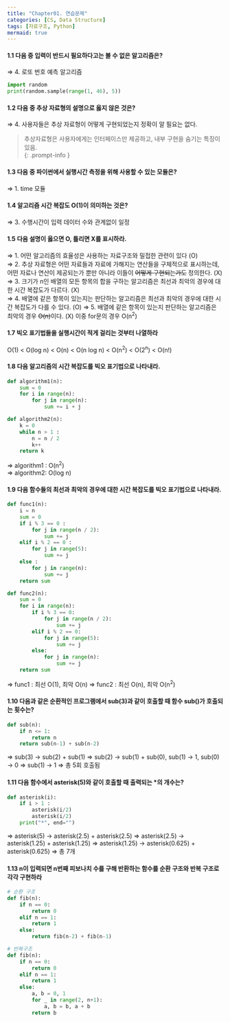 ```yaml
---
title: "Chapter01. 연습문제"
categories: [CS, Data Structure]
tags: [자료구조, Python]
mermaid: true
---
```

#### 1.1 다음 중 입력이 반드시 필요하다고는 볼 수 없은 알고리즘은?  
⇒ 4. 로또 번호 예측 알고리즘 
```python
import random
print(random.sample(range(1, 46), 5))
```

#### 1.2 다음 중 추상 자료형의 설명으로 옳지 않은 것은?  
⇒ 4. 사용자들은 추상 자료형이 어떻게 구현되었는지 정확이 알 필요는 없다. 
> 추상자료형은 사용자에게는 인터페이스만 제공하고, 내부 구현을 숨기는 특징이 있음.  
{: .prompt-info }

#### 1.3 다음 중 파이썬에서 실행시간 측정을 위해 사용할 수 있는 모듈은?  
⇒ 1. time 모듈  

#### 1.4 알고리즘 시간 복잡도 O(1)이 의미하는 것은?  
⇒ 3. 수행시간이 입력 데이터 수와 관계없이 일정  

#### 1.5 다음 설명이 옳으면 O, 틀리면 X를 표시하라.  
⇒ 1. 어떤 알고리즘의 효율성은 사용하는 자료구조와 밀접한 관련이 있다 (O)  
⇒ 2. 추상 자료형은 어떤 자료들과 자료에 가해지는 연산들을 구체적으로 표시하는데, 어떤 자료나 연산이 제공되는가 뿐만 아니라 이들이 <del>어떻게 구현되는가도</del> 정의한다. (X)  
⇒ 3. 크기가 n인 배열의 모든 항목의 합을 구하는 알고리즘은 최선과 최악의 경우에 대한 시간 복잡도가 다르다. (X)  
⇒ 4. 배열에 같은 항목이 있는지는 판단하는 알고리즘은 최선과 최악의 경우에 대한 시간 복잡도가 다를 수 있다. (O)
⇒ 5. 배열에 같은 항목이 있는지 판단하는 알고리즘은 최악의 경우 <del>O(n)</del>이다. (X) 이중 for문의 경우 O(n<sup>2</sup>)  

#### 1.7 빅오 표기법들을 실행시간이 적게 걸리는 것부터 나열하라  
O(1) < O(log n) < O(n) < O(n log n) < O(n<sup>2</sup>) < O(2<sup>n</sup>) < O(n!)  

#### 1.8 다음 알고리즘의 시간 복잡도를 빅오 표기법으로 나타내라.  
```python
def algorithm1(n):
    sum = 0 
    for i in range(n): 
        for j in range(n): 
            sum += i + j 
```
```python
def algorithm2(n):
    k = 0
    while n > 1 :
        n = n / 2
        k++
    return k
```
⇒ algorithm1 : O(n<sup>2</sup>)  
⇒ algorithm2: O(log n)  

#### 1.9 다음 함수들의 최선과 최악의 경우에 대한 시간 복잡도를 빅오 표기법으로 나타내라.  
```python
def func1(n):
    i = n
    sum = 0
    if i % 3 == 0 :
        for j in range(n / 2):
            sum += j
    elif i % 2 == 0 :
        for j in range(5):
            sum += j
    else : 
        for j in range(n):
            sum += j
    return sum
```
```python
def func2(n):
    sum = 0
    for i in range(n):
        if i % 3 == 0:
            for j in range(n / 2):
                sum += j
        elif i % 2 == 0:
            for j in range(5):
                sum += j
        else:
            for j in range(n):
                sum += j
    return sum
```
⇒ func1 : 최선 O(1), 최악 O(n)
⇒ func2 : 최선 O(n), 최악 O(n<sup>2</sup>)  

#### 1.10 다음과 같은 순환적인 프로그램에서 sub(3)과 같이 호출할 때 함수 sub()가 호출되는 횟수는?  
```python
def sub(n):
    if n <= 1:
        return n
    return sub(n-1) + sub(n-2)
```
⇒ sub(3) -> sub(2) + sub(1)
    ⇒ sub(2) -> sub(1) + sub(0), sub(1) -> 1, sub(0) -> 0
    ⇒ sub(1) -> 1 
⇒ 총 5회 호출됨 

#### 1.11 다음 함수에서 asterisk(5)와 같이 호출할 때 출력되는 *의 개수는?  
```python
def asterisk(i):
    if i > 1 :
        asterisk(i/2)
        asterisk(i/2)
    print("*", end="")
```
⇒ asterisk(5) -> asterisk(2.5) + asterisk(2.5)
    ⇒ asterisk(2.5) -> asterisk(1.25) + asterisk(1.25)
    ⇒ asterisk(1.25) -> asterisk(0.625) + asterisk(0.625)
    ⇒ 총 7개 

#### 1.13 n이 입력되면 n번째 피보나치 수를 구해 반환하는 함수를 순환 구조와 반복 구조로 각각 구현하라  
```python
# 순환 구조
def fib(n):
    if n == 0:
        return 0
    elif n == 1:
        return 1
    else:
        return fib(n-2) + fib(n-1)

# 반복구조
def fib(n):
    if n == 0:
        return 0
    elif n == 1:
        return 1
    else:
        a, b = 0, 1
        for _ in range(2, n+1):
            a, b = b, a + b
        return b
```